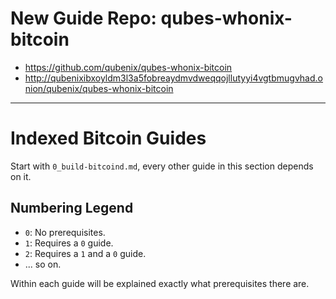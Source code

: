 # New Guide Repo: qubes-whonix-bitcoin

- https://github.com/qubenix/qubes-whonix-bitcoin
- http://qubenixibxoyldm3l3a5fobreaydmvdweqqojllutyyi4vgtbmugvhad.onion/qubenix/qubes-whonix-bitcoin

---

# Indexed Bitcoin Guides
Start with `0_build-bitcoind.md`, every other guide in this section depends on it.
## Numbering Legend
+ `0`: No prerequisites.
+ `1`: Requires a `0` guide.
+ `2`: Requires a `1` and a `0` guide.
+ ... so on.

Within each guide will be explained exactly what prerequisites there are.
